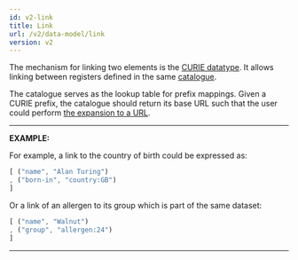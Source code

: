 ```yaml
---
id: v2-link
title: Link
url: /v2/data-model/link
version: v2
---
```


The mechanism for linking two elements is the [CURIE datatype](/v2/datatypes/curie).
It allows linking between registers defined in the same [catalogue](/v2/glossary/catalogue).

The catalogue serves as the lookup table for prefix mappings. Given a CURIE
prefix, the catalogue should return its base URL such that the user could
perform [the expansion to a URL](/v2/datatypes/curie#expansion-to-url).

***
**EXAMPLE:**

For example, a link to the country of birth could be expressed as:

```elm
[ ("name", "Alan Turing")
, ("born-in", "country:GB")
]
```

Or a link of an allergen to its group which is part of the same dataset:

```elm
[ ("name", "Walnut")
, ("group", "allergen:24")
]
```
***
